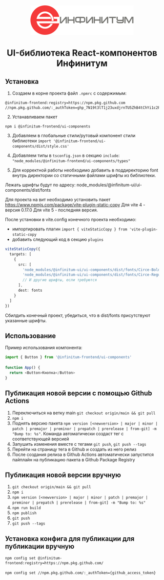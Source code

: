 <p style="text-align: center" align="center">
<img src="src/components/Logo/assets/logo-full.svg" alt="">
</p>

<h1 align="center" style="text-align: center">UI-библиотека React-компонентов Инфинитум</h1>

## Установка

1. Создаем в корне проекта файл `.npmrc` с содержимым:

```text
@infinitum-frontend:registry=https://npm.pkg.github.com
//npm.pkg.github.com/:_authToken=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
```

2. Устанавливаем пакет

```text
npm i @infinitum-frontend/ui-components
```

3. Добавляем в глобальные стили/рутовый компонент стили библиотеки `import '@infinitum-frontend/ui-components/dist/style.css'`
4. Добавляем типы в `tsconfig.json` в секцию `include`: `"node_modules/@infinitum-frontend/ui-components/types"`

5. Для корректной работы необходимо добавить в поддиректорию font внутрь директории со статичными файлами шрифты из библиотеки.

Лежать шрифты будут по адресу: node_modules/@infinitum-ui/ui-components/dist/fonts

Для проекта на вит необходимо установить пакет https://www.npmjs.com/package/vite-plugin-static-copy
Для vite 4 - версия 0.17.0
Для vite 5 - последняя версия.

После установки в vite.config конечного проекта необходимо:

- импортировать плагин `import { viteStaticCopy } from 'vite-plugin-static-copy`
- добавить следующий код в секцию `plugins`

```typescript
viteStaticCopy({
  targets: [
    {
      src: [
        'node_modules/@infinitum-ui/ui-components/dist/fonts/Circe-Bold.woff2',
        'node_modules/@infinitum-ui/ui-components/dist/fonts/Circe-Regular.woff2'
        // И другие шрифты, если требуются
      ],
      dest: fonts
    }
  ]
})
```

Сбилдить конечный проект, убедиться, что в dist/fonts присутствуют указанные шрифты.

## Использование

Пример использования компонента:

```typescript jsx
import { Button } from '@infinitum-frontend/ui-components'

function App() {
  return <Button>Кнопка</Button>
}
```

## Публикация новой версии с помощью Github Actions

1. Переключиться на ветку main `git checkout origin/main && git pull`
2. `npm i`
3. Поднять версию пакета `npm version [<newversion> | major | minor | patch | premajor | preminor | prepatch | prerelease | from-git] -m "Bump to: %s"`. Команда автоматически создаст тег с соответствующей версией
4. Запушить изменения вместе с тегами `git push`, `git push --tags`
5. Перейти на страницу тега в Github и создать из него релиз
6. После создания релиза в Github Actions автоматически запустится пайплайн на публикацию пакета в Github Package Registry

## Публикация новой версии вручную

1. `git checkout origin/main && git pull`
2. `npm i`
3. `npm version [<newversion> | major | minor | patch | premajor | preminor | prepatch | prerelease | from-git] -m "Bump to: %s"`
4. `npm run build`
5. `npm publish`
6. `git push`
7. `git push --tags`

## Установка конфига для публикации для публикации вручную

```text
npm config set @infinitum-frontend:registry=https://npm.pkg.github.com/

npm config set //npm.pkg.github.com/:_authToken={github_access_token}
```
